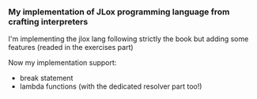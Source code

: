 ### My implementation of JLox programming language from crafting interpreters

I'm implementing the jlox lang following strictly the book but adding some features (readed in the exercises part)

Now my implementation support:
- break statement
- lambda functions (with the dedicated resolver part too!)


